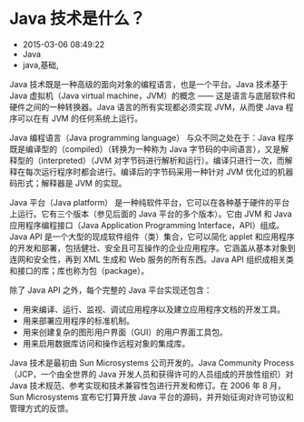 # Java 技术是什么？
- 2015-03-06 08:49:22
- Java
- java,基础,

<!--markdown-->Java 技术既是一种高级的面向对象的编程语言，也是一个平台。Java 技术基于 Java 虚拟机（Java virtual machine，JVM）的概念 —— 这是语言与底层软件和硬件之间的一种转换器。Java 语言的所有实现都必须实现 JVM，从而使 Java 程序可以在有 JVM 的任何系统上运行。


<!--more-->


Java 编程语言（Java programming language） 与众不同之处在于：Java 程序既是编译型的（compiled）（转换为一种称为 Java 字节码的中间语言），又是解释型的（interpreted）（JVM 对字节码进行解析和运行）。编译只进行一次，而解释在每次运行程序时都会进行。编译后的字节码采用一种针对 JVM 优化过的机器码形式；解释器是 JVM 的实现。

Java 平台（Java platform） 是一种纯软件平台，它可以在各种基于硬件的平台上运行。它有三个版本（参见后面的 Java 平台的多个版本）。它由 JVM 和 Java 应用程序编程接口（Java Application Programming Interface，API）组成。Java API 是一个大型的现成软件组件（类）集合，它可以简化 applet 和应用程序的开发和部署，包括健壮、安全且可互操作的企业应用程序。它涵盖从基本对象到连网和安全性，再到 XML 生成和 Web 服务的所有东西。Java API 组织成相关类和接口的库；库也称为包（package）。

除了 Java API 之外，每个完整的 Java 平台实现还包含：

* 用来编译、运行、监视、调试应用程序以及建立应用程序文档的开发工具。
* 用来部署应用程序的标准机制。
* 用来创建复杂的图形用户界面（GUI）的用户界面工具包。
* 用来启用数据库访问和操作远程对象的集成库。

Java 技术是最初由 Sun Microsystems 公司开发的。Java Community Process（JCP，一个由全世界的 Java 开发人员和获得许可的人员组成的开放性组织）对 Java 技术规范、参考实现和技术兼容性包进行开发和修订。在 2006 年 8 月，Sun Microsystems 宣布它打算开放 Java 平台的源码，并开始征询对许可协议和管理方式的反馈。